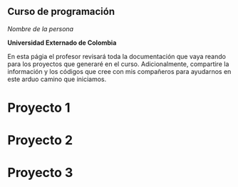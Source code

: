 ## Curso de programación

*Nombre de la persona*

**Universidad Externado de Colombia**

En esta págia el profesor revisará toda la documentación que vaya reando para los proyectos que generaré en el curso. 
Adicionalmente, compartire la información y los códigos que cree con mis compañeros para ayudarnos en este arduo camino que iniciamos.

# Proyecto 1
# Proyecto 2
# Proyecto 3
